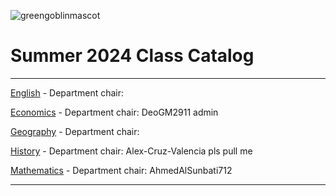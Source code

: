 ![greengoblinmascot](media/gg.jpeg)
# Summer 2024 Class Catalog
---

[English](english.md) - Department chair: <github username>

[Economics](economics.md) - Department chair: DeoGM2911 admin

[Geography](geography.md) - Department chair: <github username>

[History](history.md) - Department chair: <Alex-Cruz-Valencia> Alex-Cruz-Valencia pls pull me

[Mathematics](math.md) - Department chair: <AhmedAlSunbati712> AhmedAlSunbati712

---
